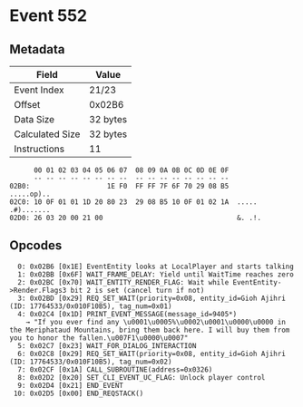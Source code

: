 # Event 552

## Metadata

| Field           | Value    |
|-----------------|----------|
| Event Index     | 21/23    |
| Offset          | 0x02B6   |
| Data Size       | 32 bytes |
| Calculated Size | 32 bytes |
| Instructions    | 11       |

```
      00 01 02 03 04 05 06 07  08 09 0A 0B 0C 0D 0E 0F
      -- -- -- -- -- -- -- --  -- -- -- -- -- -- -- --
02B0:                   1E F0  FF FF 7F 6F 70 29 08 B5        .....op)..
02C0: 10 0F 01 01 1D 20 80 23  29 08 B5 10 0F 01 02 1A  ..... .#).......
02D0: 26 03 20 00 21 00                                 &. .!.          
```

## Opcodes

```
  0: 0x02B6 [0x1E] EventEntity looks at LocalPlayer and starts talking
  1: 0x02BB [0x6F] WAIT_FRAME_DELAY: Yield until WaitTime reaches zero
  2: 0x02BC [0x70] WAIT_ENTITY_RENDER_FLAG: Wait while EventEntity->Render.Flags3 bit 2 is set (cancel turn if not)
  3: 0x02BD [0x29] REQ_SET_WAIT(priority=0x08, entity_id=Gioh Ajihri (ID: 17764533/0x010F10B5), tag_num=0x01)
  4: 0x02C4 [0x1D] PRINT_EVENT_MESSAGE(message_id=9405*)
    → "If you ever find any \u0001\u0005%\u0002\u0001\u0000\u0000 in the Meriphataud Mountains, bring them back here. I will buy them from you to honor the fallen.\u007F1\u0000\u0007"
  5: 0x02C7 [0x23] WAIT_FOR_DIALOG_INTERACTION
  6: 0x02C8 [0x29] REQ_SET_WAIT(priority=0x08, entity_id=Gioh Ajihri (ID: 17764533/0x010F10B5), tag_num=0x02)
  7: 0x02CF [0x1A] CALL_SUBROUTINE(address=0x0326)
  8: 0x02D2 [0x20] SET_CLI_EVENT_UC_FLAG: Unlock player control
  9: 0x02D4 [0x21] END_EVENT
 10: 0x02D5 [0x00] END_REQSTACK()
```
